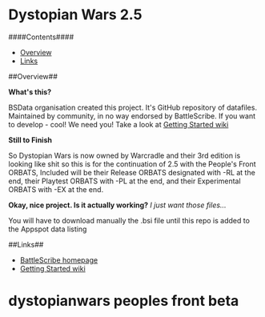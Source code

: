 Dystopian Wars 2.5
================

####Contents####

* [Overview][]
* [Links][]


[Overview]: #overview
[Links]: #links


##Overview##

__What's this?__

BSData organisation created this project. It's GitHub repository of datafiles. Maintained by community, in no way endorsed by BattleScribe. If you want to develop - cool! We need you! Take a look at [Getting Started wiki][]


__Still to Finish__

So Dystopian Wars is now owned by Warcradle and their 3rd edition is looking like shit so this is for the continuation of 2.5 with the People's Front ORBATS, Included will be their Release ORBATS designated with -RL at the end, their Playtest ORBATS with -PL at the end, and their Experimental ORBATS with -EX at the end.

__Okay, nice project. Is it actually working?__ _I just want those files..._

You will have to download manually the .bsi file until this repo is added to the Appspot data listing

##Links##

* [BattleScribe homepage][]
* [Getting Started wiki][]


[BattleScribe homepage]: http://www.battlescribe.net/
[Getting Started wiki]: https://github.com/BSData/bsdata/wiki/Home#getting-started
# dystopianwars peoples front beta
 
